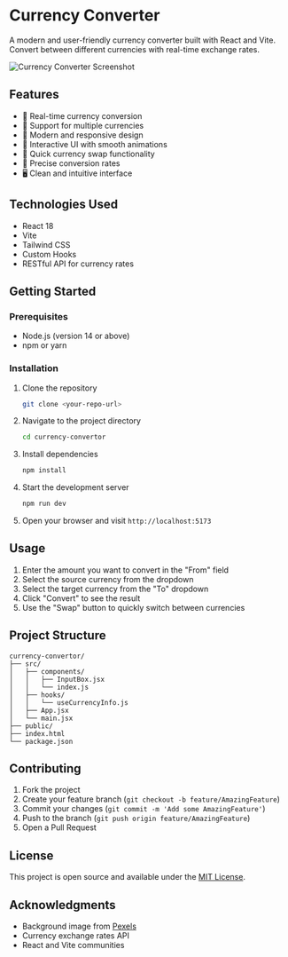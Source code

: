 # Currency Converter

A modern and user-friendly currency converter built with React and Vite. Convert between different currencies with real-time exchange rates.

![Currency Converter Screenshot](https://images.pexels.com/photos/1629172/pexels-photo-1629172.jpeg?auto=compress&cs=tinysrgb&w=1260&h=750&dpr=2)

## Features

- 🔄 Real-time currency conversion
- 💱 Support for multiple currencies
- 🎨 Modern and responsive design
- 🌟 Interactive UI with smooth animations
- 💫 Quick currency swap functionality
- 🎯 Precise conversion rates
- 🖥️ Clean and intuitive interface

## Technologies Used

- React 18
- Vite
- Tailwind CSS
- Custom Hooks
- RESTful API for currency rates

## Getting Started

### Prerequisites

- Node.js (version 14 or above)
- npm or yarn

### Installation

1. Clone the repository
   ```bash
   git clone <your-repo-url>
   ```

2. Navigate to the project directory
   ```bash
   cd currency-convertor
   ```

3. Install dependencies
   ```bash
   npm install
   ```

4. Start the development server
   ```bash
   npm run dev
   ```

5. Open your browser and visit `http://localhost:5173`

## Usage

1. Enter the amount you want to convert in the "From" field
2. Select the source currency from the dropdown
3. Select the target currency from the "To" dropdown
4. Click "Convert" to see the result
5. Use the "Swap" button to quickly switch between currencies

## Project Structure

```
currency-convertor/
├── src/
│   ├── components/
│   │   ├── InputBox.jsx
│   │   └── index.js
│   ├── hooks/
│   │   └── useCurrencyInfo.js
│   ├── App.jsx
│   └── main.jsx
├── public/
├── index.html
└── package.json
```

## Contributing

1. Fork the project
2. Create your feature branch (`git checkout -b feature/AmazingFeature`)
3. Commit your changes (`git commit -m 'Add some AmazingFeature'`)
4. Push to the branch (`git push origin feature/AmazingFeature`)
5. Open a Pull Request

## License

This project is open source and available under the [MIT License](LICENSE).

## Acknowledgments

- Background image from [Pexels](https://www.pexels.com)
- Currency exchange rates API
- React and Vite communities
